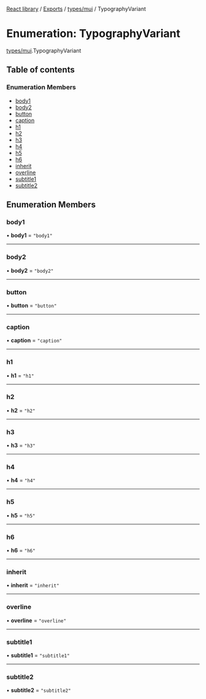 [React library](../index.md) / [Exports](../modules.md) / [types/mui](../modules/types_mui.md) / TypographyVariant

# Enumeration: TypographyVariant

[types/mui](../modules/types_mui.md).TypographyVariant

## Table of contents

### Enumeration Members

- [body1](types_mui.TypographyVariant.md#body1)
- [body2](types_mui.TypographyVariant.md#body2)
- [button](types_mui.TypographyVariant.md#button)
- [caption](types_mui.TypographyVariant.md#caption)
- [h1](types_mui.TypographyVariant.md#h1)
- [h2](types_mui.TypographyVariant.md#h2)
- [h3](types_mui.TypographyVariant.md#h3)
- [h4](types_mui.TypographyVariant.md#h4)
- [h5](types_mui.TypographyVariant.md#h5)
- [h6](types_mui.TypographyVariant.md#h6)
- [inherit](types_mui.TypographyVariant.md#inherit)
- [overline](types_mui.TypographyVariant.md#overline)
- [subtitle1](types_mui.TypographyVariant.md#subtitle1)
- [subtitle2](types_mui.TypographyVariant.md#subtitle2)

## Enumeration Members

### body1

• **body1** = ``"body1"``

___

### body2

• **body2** = ``"body2"``

___

### button

• **button** = ``"button"``

___

### caption

• **caption** = ``"caption"``

___

### h1

• **h1** = ``"h1"``

___

### h2

• **h2** = ``"h2"``

___

### h3

• **h3** = ``"h3"``

___

### h4

• **h4** = ``"h4"``

___

### h5

• **h5** = ``"h5"``

___

### h6

• **h6** = ``"h6"``

___

### inherit

• **inherit** = ``"inherit"``

___

### overline

• **overline** = ``"overline"``

___

### subtitle1

• **subtitle1** = ``"subtitle1"``

___

### subtitle2

• **subtitle2** = ``"subtitle2"``
